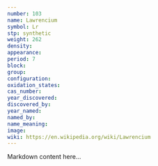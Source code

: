 ```yaml
---
number: 103
name: Lawrencium
symbol: Lr
stp: synthetic
weight: 262
density:
appearance:
period: 7
block:
group:
configuration:
oxidation_states:
cas_number:
year_discovered:
discovered_by:
year_named:
named_by:
name_meaning:
image:
wiki: https://en.wikipedia.org/wiki/Lawrencium
---
```


Markdown content here...
